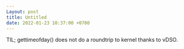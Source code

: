 ```yaml
---
Layout: post
title: Untitled
date: 2022-01-23 10:37:00 +0700
---
```

TIL; gettimeofday() does not do a roundtrip to kernel thanks to vDSO.